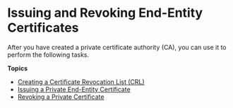 # Issuing and Revoking End\-Entity Certificates<a name="PcaUsing"></a>

After you have created a private certificate authority \(CA\), you can use it to perform the following tasks\.

**Topics**
+ [Creating a Certificate Revocation List \(CRL\)](PcaUsingCrl.md)
+ [Issuing a Private End\-Entity Certificate](PcaIssueCert.md)
+ [Revoking a Private Certificate](PcaRevokeCert.md)